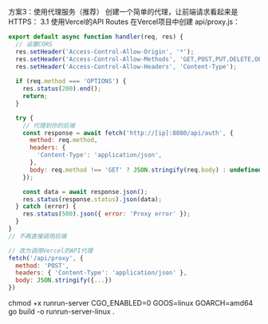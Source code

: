 

方案3：使用代理服务（推荐）
创建一个简单的代理，让前端请求看起来是HTTPS：
3.1 使用Vercel的API Routes
在Vercel项目中创建 api/proxy.js：

```js
export default async function handler(req, res) {
  // 设置CORS
  res.setHeader('Access-Control-Allow-Origin', '*');
  res.setHeader('Access-Control-Allow-Methods', 'GET,POST,PUT,DELETE,OPTIONS');
  res.setHeader('Access-Control-Allow-Headers', 'Content-Type');
  
  if (req.method === 'OPTIONS') {
    res.status(200).end();
    return;
  }

  try {
    // 代理到你的后端
    const response = await fetch('http://[ip]:8080/api/auth', {
      method: req.method,
      headers: {
        'Content-Type': 'application/json',
      },
      body: req.method !== 'GET' ? JSON.stringify(req.body) : undefined,
    });

    const data = await response.json();
    res.status(response.status).json(data);
  } catch (error) {
    res.status(500).json({ error: 'Proxy error' });
  }
}
// 不再直接调用后端

// 改为调用Vercel的API代理
fetch('/api/proxy', {
  method: 'POST',
  headers: { 'Content-Type': 'application/json' },
  body: JSON.stringify({...})
})
```


chmod +x runrun-server
CGO_ENABLED=0 GOOS=linux GOARCH=amd64 go build -o runrun-server-linux .